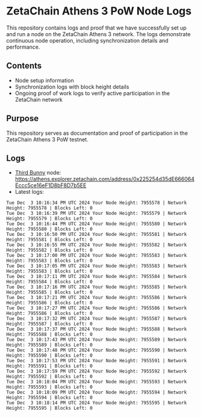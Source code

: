 # ZetaChain Athens 3 PoW Node Logs
This repository contains logs and proof that we have successfully set up and run a node on the ZetaChain Athens 3 network. The logs demonstrate continuous node operation, including synchronization details and performance.

## Contents
- Node setup information
- Synchronization logs with block height details
- Ongoing proof of work logs to verify active participation in the ZetaChain network

## Purpose
This repository serves as documentation and proof of participation in the ZetaChain Athens 3 PoW testnet.

## Logs

- [Third Bunny](https://thirdbunny.xyz/) node: https://athens.explorer.zetachain.com/address/0x225254d35dE666064Eccc5ce16eF1D8bF8D7b5EE
- Latest logs:
```
Tue Dec  3 10:16:34 PM UTC 2024 Your Node Height: 7955578 | Network Height: 7955578 | Blocks Left: 0
Tue Dec  3 10:16:39 PM UTC 2024 Your Node Height: 7955579 | Network Height: 7955579 | Blocks Left: 0
Tue Dec  3 10:16:44 PM UTC 2024 Your Node Height: 7955580 | Network Height: 7955580 | Blocks Left: 0
Tue Dec  3 10:16:50 PM UTC 2024 Your Node Height: 7955581 | Network Height: 7955581 | Blocks Left: 0
Tue Dec  3 10:16:55 PM UTC 2024 Your Node Height: 7955582 | Network Height: 7955582 | Blocks Left: 0
Tue Dec  3 10:17:00 PM UTC 2024 Your Node Height: 7955583 | Network Height: 7955583 | Blocks Left: 0
Tue Dec  3 10:17:05 PM UTC 2024 Your Node Height: 7955583 | Network Height: 7955583 | Blocks Left: 0
Tue Dec  3 10:17:11 PM UTC 2024 Your Node Height: 7955584 | Network Height: 7955584 | Blocks Left: 0
Tue Dec  3 10:17:16 PM UTC 2024 Your Node Height: 7955585 | Network Height: 7955585 | Blocks Left: 0
Tue Dec  3 10:17:21 PM UTC 2024 Your Node Height: 7955586 | Network Height: 7955586 | Blocks Left: 0
Tue Dec  3 10:17:27 PM UTC 2024 Your Node Height: 7955586 | Network Height: 7955586 | Blocks Left: 0
Tue Dec  3 10:17:32 PM UTC 2024 Your Node Height: 7955587 | Network Height: 7955587 | Blocks Left: 0
Tue Dec  3 10:17:37 PM UTC 2024 Your Node Height: 7955588 | Network Height: 7955588 | Blocks Left: 0
Tue Dec  3 10:17:43 PM UTC 2024 Your Node Height: 7955589 | Network Height: 7955589 | Blocks Left: 0
Tue Dec  3 10:17:48 PM UTC 2024 Your Node Height: 7955590 | Network Height: 7955590 | Blocks Left: 0
Tue Dec  3 10:17:53 PM UTC 2024 Your Node Height: 7955591 | Network Height: 7955591 | Blocks Left: 0
Tue Dec  3 10:17:59 PM UTC 2024 Your Node Height: 7955592 | Network Height: 7955592 | Blocks Left: 0
Tue Dec  3 10:18:04 PM UTC 2024 Your Node Height: 7955593 | Network Height: 7955593 | Blocks Left: 0
Tue Dec  3 10:18:09 PM UTC 2024 Your Node Height: 7955594 | Network Height: 7955594 | Blocks Left: 0
Tue Dec  3 10:18:14 PM UTC 2024 Your Node Height: 7955595 | Network Height: 7955595 | Blocks Left: 0
```

